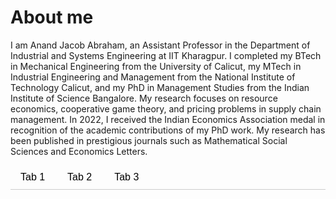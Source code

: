# About me

I am Anand Jacob Abraham, an Assistant Professor in the Department of Industrial and Systems Engineering at IIT Kharagpur. I completed my BTech in Mechanical Engineering from the University of Calicut, my MTech in Industrial Engineering and Management from the National Institute of Technology Calicut, and my PhD in Management Studies from the Indian Institute of Science Bangalore. My research focuses on resource economics, cooperative game theory, and pricing problems in supply chain management. In 2022, I received the Indian Economics Association medal in recognition of the academic contributions of my PhD work. My research has been published in prestigious journals such as Mathematical Social Sciences and Economics Letters.

<div class="tab">
  <button class="tablinks" onclick="openTab(event, 'Tab1')" id="defaultOpen">Tab 1</button>
  <button class="tablinks" onclick="openTab(event, 'Tab2')">Tab 2</button>
  <button class="tablinks" onclick="openTab(event, 'Tab3')">Tab 3</button>
</div>

<div id="Tab1" class="tabcontent">
  
# Teaching 

## Courses taught at IIT Kharagpur

1. **IM31006 Simulation**- Autumn 2022-23,2023-24,2024-25,2025-26
2. **IM60208 Generalized Linear Models and Applications**- Spring 2022-23,2023-24,2024-25
3. **IM21204 Operations Research II**- Spring 2024-25
4. **Work System Design Lab**- Spring 2021-22,2022-23,2023-24,2024-25, Autumn 2025-26
5. **Simulation Lab**- Spring 2021-22 (with Prof. B.G. Menon) Autumn 2022-23,2023-24,2024-25
6. **Statistical Learning Lab**- Spring 2022-23,2023-24,2024-25 (with Prof. S. Roychowdhury)
7. **Operations Research and Analytics Lab**- Autumn 2024-25 (with Prof. A. Sharma)

## Courses taught at IIM Jammu
1. **Quantitative Methods I**- Term 1 2021-22
2. **Quantitative Techniques for Managers**- Term 1 (with Prof. Sujit Kr Singh)
   
## Courses taught at NIT Calicut
1. **Operations Research**- Winter (Jan-May) 2020-21
   
</div>

<div id="Tab2" class="tabcontent">
  
# Research

I am interested in topics of Resource economics, Game theory, Supply chain management, and Applied operations Research. Here is a brief overview of my research activities.

## River sharing and pollution
This research is concerned with understanding the behaviour of countries or states that share a river under a situation of conflict and cooperation. Many existing studies that are carried out in the area investigate the allocation of water in a pollution-free environment. We seek to understand how pollution would impact water allocation decisions and cooperative endeavours like bilateral water trade. We show that water trade becomes adversely affected by the presence of pollutants.

***Associated publications:***  
Abraham, A., Ramachandran, P. (2019). Effect of Pollution on Transboundary River Water Trade. In: Morais, D., Carreras, A., de Almeida, A., Vetschera, R. (eds) Group Decision and Negotiation: Behavior, Models, and Support. GDN 2019. Lecture Notes in Business Information Processing, vol 351. Springer, Cham. [View](https://www.google.com/url?q=https%3A%2F%2Flink.springer.com%2Fchapter%2F10.1007%2F978-3-030-21711-2_12&sa=D)

## Bilateral river water markets and dams
In many shared rivers, agents (riparian states) build dams. Although dams have the typical purpose of meeting water demands during water-scarce situations, they have some unintended consequences if the agents are sharing water by means of free market interactions. Our study shows that such interactions, under certain conditions, can lead to upstream agents storing water exclusively for trading and thus introducing artificial scarcity. This behavior leads to a loss of social welfare. We illustrate the findings of this study using secondary data from the Cauvery River basin in Karnataka state.

***Associated publications:***  
Abraham A., and Ramachandran P. (2021).  The welfare implications of transboundary storage and dam ownership on river water trade. Mathematical Social Sciences, 109, pp. 18-27  [View](https://www.google.com/url?q=https%3A%2F%2Fwww.sciencedirect.com%2Fscience%2Farticle%2Fpii%2FS0165489620300949&sa=D)

## Flood cost sharing
In transboundary rivers, property rights and responsibilities are often contested. This is mainly due to the absence of supranational institutions and unique apportionment principles. In such contexts, the sharing of externality damages becomes a tricky issue. Although the problem of sharing pollution costs fairly among riparian states is discussed by Ni and Wang (2007) in their paper in GEB as well as many follow up research articles, the issue of floods have not been taken up. In our study, we consider the problem of a linear river system in which agents release water into the river during some surplus period, and flood damages are realized as a result. The problem concerns how to divide these damages fairly among riparian states. We adopt an axiomatic approach and propose the Sequential Upstream Proportional Allocation (SUPA) rule as the unique solution that satisfies the axioms of efficiency, downstream independence, and proportionality. Also, the solution is identified in terms of appropriate cooperative game theoretic solution concepts. 

***Associated publications:***  
Abraham A., and Ramachandran P. (2020) A solution for the flood cost sharing problem. Economics Letters, 189 (2020), Article 109030. [View](https://www.sciencedirect.com/science/article/pii/S0165176520300495)

## Water sharing agreements in flood-prone environments
In the presence of stochastic water flows, water sharing agreements may lose stability. The loss of stability here refers to agents deviating from the terms of the contract during a period of extreme scarcity or floods. Using a dynamic repeated game approach, we investigate the conditions on transferable utility to ensure the stability of water sharing agreements framed in a flood-prone basin. In particular, we investigated agreements with fixed payments as the side-payment scheme and the SUPA method for allocating flood damages. We show that stable agreements (agreements that hold in spite of stochastic water flows) are possible if the discount factor is sufficiently high. Also, such agreements are weakly more unstable than agreements in non-flood-prone settings.

***Associated publication:***  
Abraham, A., & Ramachandran, P. (2021). Stable agreements with fixed payments on transboundary floodprone rivers. In H. M. Morais D. Fang L. (Ed.), Contemporary Issues in Group Decision and Negotiation (Lecture Notes in Business Information Processing, pp. 99–112). Springer.[View](https://link.springer.com/chapter/10.1007/978-3-030-77208-6_8)


## Availability forecasting
Freshwater flows are often stochastic and therefore difficult to estimate. However, such estimates are required to plan several economic activities. In a flood prone river, reliable flow estimates are very much needed. In this research, we focus on the problem of streamflow forecasting using Empirical Ensemble Mode decomposition in combination with several machine learning models and compare their performance through a case study on the Periyar river basin. Traditional time series models (ARIMA) were used as a benchmark in the study, and performance was studied for various DL models. The DL models applied to the original time series data provided robust predictions with good performance, such as low RMSE and high correlation values. However, the DL models’ performances are not enhanced through integration with time series decomposition and EEMD. Furthermore, the empirical results and the k-fold cross-validation-based test indicate that all the DL models show equivalent performances. Interestingly, the DL models show superior performance over Prophet.

***Associated publication:***  
R. Maiti, B. G. Menon, and A. Abraham, “Ensemble empirical mode decomposition based deep learning models for forecasting river flow time series,” Expert Systems with Applications, vol. 255, p. 124 550, 2024. [View](https://www.sciencedirect.com/science/article/pii/S0957417424014179)

## Dual channel supply chain price competition
Dual-channel supply chains sell products through an online channel as well as a traditional retail outlet. This often leads to cannibalization, and a central issue in dual channel supply chain management happens to be *double marginalization*, which refers to the reduction of overall supply chain profits as a result of self-interest-driven price selection by the channels. Centralizing supply chain decisions is a method to mitigate the double marginalization problem. However, the performance of a dual channel supply chain differs vastly in the presence of competition and under different modes of competition (simultaneous pricing, leader-follower pricing, etc.). In our work, we look at how prices and profits get affected by the presence of competition and also how prices and profits vary depending on the structure of the competitive market.

***Associated publications:***  
Nair, R. B., Abijith, K. P., Abraham, A., Kumar, K. R., & Sridharan, R. (2022). Prices and profits in centralized dual-channel supply chains under competition. IFAC-PapersOnLine, 55(10), 2366–2371.[View](https://www.sciencedirect.com/science/article/pii/S2405896322020717)  
Nair, R. B., Abraham, A. J., Kumar, K. R., & Sridharan, R. (2024). Optimal pricing decisions of centralized dual-channel supply chains in a duopoly: A study on the influence of competition structure. Sadhana, 49(1), 1-1.[View](https://link.springer.com/article/10.1007/s12046-023-02297-8)

</div>

<div id="Tab3" class="tabcontent">

### Content

Contact me through email for appointments.

</div>

<style>
.tab {
  overflow: hidden;
  border-bottom: 1px solid #ccc;
  margin-bottom: 1em;
}
.tab button {
  background-color: inherit;
  border: none;
  outline: none;
  cursor: pointer;
  padding: 10px 16px;
  font-size: 16px;
}
.tab button:hover {
  background-color: #ddd;
}
.tab button.active {
  background-color: #ccc;
}
.tabcontent {
  display: none;
  border: 1px solid #ccc;
  border-top: none;
  padding: 1em;
}
</style>

<script>
  
function openTab(evt, tabName) {
  var i, tabcontent, tablinks;
  tabcontent = document.getElementsByClassName("tabcontent");
  for(i=0; i<tabcontent.length; i++) {
    tabcontent[i].style.display = "none";
  }
  tablinks = document.getElementsByClassName("tablinks");
  for(i=0; i<tablinks.length; i++) {
    tablinks[i].classList.remove("active");
  }
  document.getElementById(tabName).style.display = "block";
  evt.currentTarget.classList.add("active");
}

// Open default tab on page load
document.addEventListener("DOMContentLoaded", function() {
  document.getElementById("defaultOpen").click();
});
  
</script>
